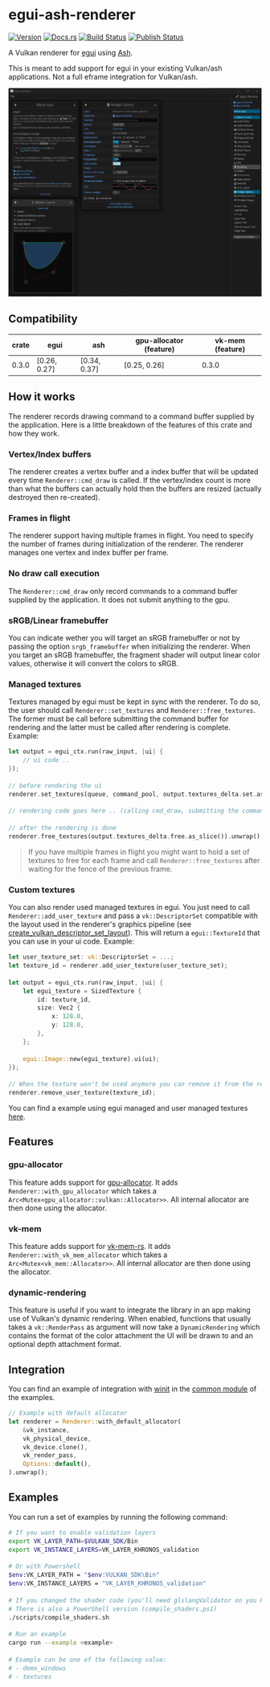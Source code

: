# egui-ash-renderer

[![Version](https://img.shields.io/crates/v/egui-ash-renderer.svg)](https://crates.io/crates/egui-ash-renderer)
[![Docs.rs](https://docs.rs/egui-ash-renderer/badge.svg)](https://docs.rs/egui-ash-renderer)
[![Build Status](https://github.com/adrien-ben/egui-ash-renderer/workflows/Build/badge.svg)](https://github.com/adrien-ben/egui-ash-renderer/actions)
[![Publish Status](https://github.com/adrien-ben/egui-ash-renderer/workflows/Publish/badge.svg)](https://github.com/adrien-ben/egui-ash-renderer/actions)

A Vulkan renderer for [egui][egui] using [Ash][ash].

This is meant to add support for egui in your existing Vulkan/ash applications. Not a full eframe integration for Vulkan/ash.

![screenshot](capture.png)

## Compatibility

| crate  | egui         | ash          | gpu-allocator (feature) | vk-mem (feature) |
|--------|--------------|--------------|-------------------------|------------------|
| 0.3.0  | [0.26, 0.27] | [0.34, 0.37] | [0.25, 0.26]            | 0.3.0            |

## How it works

The renderer records drawing command to a command buffer supplied by the application. Here is a little breakdown of the features of this crate and how they work.

### Vertex/Index buffers

The renderer creates a vertex buffer and a index buffer that will be updated every time
`Renderer::cmd_draw` is called. If the vertex/index count is more than what the buffers can
actually hold then the buffers are resized (actually destroyed then re-created).

### Frames in flight

The renderer support having multiple frames in flight. You need to specify the number of frames
during initialization of the renderer. The renderer manages one vertex and index buffer per frame.

### No draw call execution

The `Renderer::cmd_draw` only record commands to a command buffer supplied by the application. It does not submit anything to the gpu.

### sRGB/Linear framebuffer

You can indicate wether you will target an sRGB framebuffer or not by passing the option `srgb_framebuffer` when initializing the renderer.
When you target an sRGB framebuffer, the fragment shader will output linear color values, otherwise it will convert the colors to sRGB.

### Managed textures

Textures managed by egui must be kept in sync with the renderer. To do so, the user should call `Renderer::set_textures` and 
`Renderer::free_textures`. The former must be call before submitting the command buffer for rendering and the latter must be
called after rendering is complete. Example:

```rust
let output = egui_ctx.run(raw_input, |ui| {
    // ui code ..
});

// before rendering the ui
renderer.set_textures(queue, command_pool, output.textures_delta.set.as_slice()).unwrap();

// rendering code goes here .. (calling cmd_draw, submitting the command buffer, waiting for rendering to be finished...)

// after the rendering is done 
renderer.free_textures(output.textures_delta.free.as_slice()).unwrap();
```

> If you have multiple frames in flight you might want to hold a set of textures to free for each frame and call 
`Renderer::free_textures` after waiting for the fence of the previous frame.

### Custom textures

You can also render used managed textures in egui. You just need to call `Renderer::add_user_texture` and pass a
`vk::DescriptorSet` compatible with the layout used in the renderer's graphics pipeline 
(see [create_vulkan_descriptor_set_layout](./src/renderer/vulkan.rs)). This will return a `egui::TextureId` that you
can use in your ui code. Example:

```rust
let user_texture_set: vk::DescriptorSet = ...;
let texture_id = renderer.add_user_texture(user_texture_set);

let output = egui_ctx.run(raw_input, |ui| {
    let egui_texture = SizedTexture {
        id: texture_id,
        size: Vec2 {
            x: 128.0,
            y: 128.0,
        },
    };

    egui::Image::new(egui_texture).ui(ui);
});

// When the texture won't be used anymore you can remove it from the renderer
renderer.remove_user_texture(texture_id);
```

You can find a example using egui managed and user managed textures [here](./examples/textures.rs).

## Features

### gpu-allocator

This feature adds support for [gpu-allocator][gpu-allocator]. It adds `Renderer::with_gpu_allocator` which takes
a `Arc<Mutex<gpu_allocator::vulkan::Allocator>>`. All internal allocator are then done using the allocator.

### vk-mem

This feature adds support for [vk-mem-rs][vk-mem-rs]. It adds `Renderer::with_vk_mem_allocator` which takes
a `Arc<Mutex<vk_mem::Allocator>>`. All internal allocator are then done using the allocator.

### dynamic-rendering

This feature is useful if you want to integrate the library in an app making use of Vulkan's dynamic rendering.
When enabled, functions that usually takes a `vk::RenderPass` as argument will now take a `DynamicRendering` which
contains the format of the color attachment the UI will be drawn to and an optional depth attachment format.

## Integration

You can find an example of integration with [winit][winit] in the [common module](examples/common/mod.rs) of the examples.

```rust
// Example with default allocator
let renderer = Renderer::with_default_allocator(
    &vk_instance,
    vk_physical_device,
    vk_device.clone(),
    vk_render_pass,
    Options::default(),
).unwrap();
```

## Examples

You can run a set of examples by running the following command:

```sh
# If you want to enable validation layers
export VK_LAYER_PATH=$VULKAN_SDK/Bin
export VK_INSTANCE_LAYERS=VK_LAYER_KHRONOS_validation

# Or with Powershell
$env:VK_LAYER_PATH = "$env:VULKAN_SDK\Bin"
$env:VK_INSTANCE_LAYERS = "VK_LAYER_KHRONOS_validation"

# If you changed the shader code (you'll need glslangValidator on you PATH)
# There is also a PowerShell version (compile_shaders.ps1)
./scripts/compile_shaders.sh

# Run an example
cargo run --example <example>

# Example can be one of the following value:
# - demo_windows
# - textures
```

[egui]: https://github.com/emilk/egui
[ash]: https://github.com/MaikKlein/ash
[gpu-allocator]: https://github.com/Traverse-Research/gpu-allocator
[vk-mem-rs]: https://github.com/gwihlidal/vk-mem-rs
[winit]: https://github.com/rust-windowing/winit
